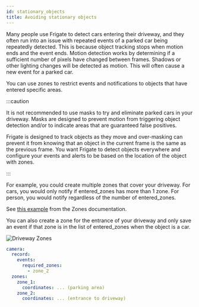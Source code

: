 ```yaml
---
id: stationary_objects
title: Avoiding stationary objects
---
```


Many people use Frigate to detect cars entering their driveway, and they often run into an issue with repeated events of a parked car being repeatedly detected. This is because object tracking stops when motion ends and the event ends. Motion detection works by determining if a sufficient number of pixels have changed between frames. Shadows or other lighting changes will be detected as motion. This will often cause a new event for a parked car.

You can use zones to restrict events and notifications to objects that have entered specific areas.

:::caution

It is not recommended to use masks to try and eliminate parked cars in your driveway. Masks are designed to prevent motion from triggering object detection and/or to indicate areas that are guaranteed false positives.

Frigate is designed to track objects as they move and over-masking can prevent it from knowing that an object in the current frame is the same as the previous frame. You want Frigate to detect objects everywhere and configure your events and alerts to be based on the location of the object with zones.

:::

For example, you could create multiple zones that cover your driveway. For cars, you would only notify if entered_zones has more than 1 zone. For person, you would notify regardless of the number of entered_zones.

See [this example](/configuration/zones#restricting-zones-to-specific-objects) from the Zones documentation.

You can also create a zone for the entrance of your driveway and only save an event if that zone is in the list of entered_zones when the object is a car.

![Driveway Zones](/img/driveway_zones-min.png)

```yaml
camera:
  record:
    events:
      required_zones:
        - zone_2
  zones:
    zone_1:
      coordinates: ... (parking area)
    zone_2:
      coordinates: ... (entrance to driveway)
```
